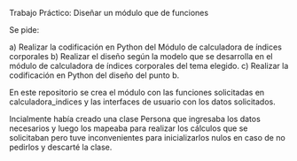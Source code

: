 Trabajo Práctico: Diseñar un módulo que de funciones

Se pide:

a) Realizar la codificación en Python del Módulo de calculadora de índices corporales
b) Realizar el diseño según la modelo que se desarrolla en el módulo de calculadora de índices corporales del tema elegido.
c) Realizar la codificación en Python del diseño del punto b.

En este repositorio se crea el módulo con las funciones solicitadas en calculadora_indices y las interfaces de usuario con los datos solicitados. 

Incialmente había creado una clase Persona que ingresaba los datos necesarios y luego los mapeaba para realizar los cálculos que se solicitaban pero tuve inconvenientes para inicializarlos nulos en caso de no pedirlos y descarté la clase.

